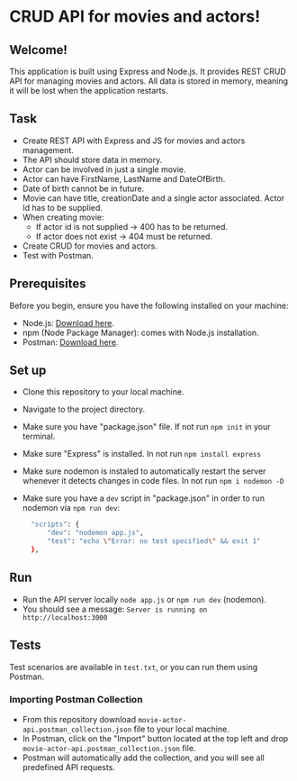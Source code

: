 # CRUD API for movies and actors!

## Welcome!

This application is built using Express and Node.js. It provides REST CRUD API for managing movies and actors. All data is stored in memory, meaning it will be lost when the application restarts.
 
## Task

- Create REST API with Express and JS for movies and actors management.
- The API should store data in memory.
- Actor can be involved in just a single movie.
- Actor can have FirstName, LastName and DateOfBirth.
-  Date of birth cannot be in future.
-  Movie can have title, creationDate and a single actor associated. Actor Id has to be supplied.
- When creating movie:
   - If actor id is not supplied -> 400 has to be returned.
   - If actor does not exist -> 404 must be returned.
- Create CRUD for movies and actors.
- Test with Postman.

## Prerequisites

Before you begin, ensure you have the following installed on your machine:

- Node.js: [Download here](https://nodejs.org/).
- npm (Node Package Manager): comes with Node.js installation.
- Postman: [Download here](https://www.postman.com/downloads/).

## Set up

- Clone this repository to your local machine.
- Navigate to the project directory.
- Make sure you have "package.json" file. If not run `npm init` in your terminal.
- Make sure "Express" is installed. In not run `npm install express`
- Make sure nodemon is instaled to automatically restart the server whenever it detects changes in code files. In not run `npm i nodemon -D`
- Make sure you have a `dev` script in "package.json" in order to run nodemon via `npm run dev`:

  ```bash
    "scripts": {
        "dev": "nodemon app.js",
        "test": "echo \"Error: no test specified\" && exit 1"
    },
  ```

## Run

- Run the API server locally `node app.js` or `npm run dev` (nodemon).
- You should see a message: `Server is running on http://localhost:3000`

## Tests

Test scenarios are available in `test.txt`, or you can run them using Postman.

### Importing Postman Collection

- From this repository download `movie-actor-api.postman_collection.json` file to your local machine.
- In Postman, click on the "Import" button located at the top left and drop `movie-actor-api.postman_collection.json` file.
- Postman will automatically add the collection, and you will see all predefined API requests.






